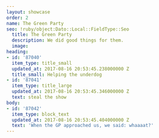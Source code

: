 ```yaml
---
layout: showcase
order: 2
name: The Green Party
seo: !ruby/object:Dato::Local::FieldType::Seo
  title: The Green Party
  description: We did good things for them.
  image: 
heading:
- id: '87040'
  item_type: title_small
  updated_at: 2017-08-16 20:53:45.238000000 Z
  title_small: Helping the underdog
- id: '87041'
  item_type: title_large
  updated_at: 2017-08-16 20:53:45.346000000 Z
  text: steal the show
body:
- id: '87042'
  item_type: block_text
  updated_at: 2017-08-16 20:53:45.404000000 Z
  text: 'When the GP approached us, we said: whaaaat?'
---
```


